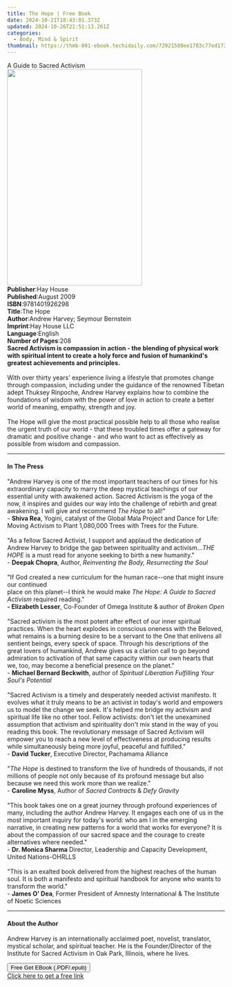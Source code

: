 ```yaml
---
title: The Hope | Free Book
date: 2024-10-21T18:43:01.373Z
updated: 2024-10-26T21:51:13.261Z
categories:
  - Body, Mind & Spirit
thumbnail: https://thmb-001-ebook.techidaily.com/72921500ee1783c77ed172ad67b40e101e3dc10eab643d6fabf90374adec2ec4.jpg
---
```

<main id="book-container">
  <div class="flex flex-col">
    <div class="book-brief flex-1 py-6 px-4 sm:p-6 md:py-10 md:px-8">
      <!-- brief-->
      <div class="book-brief-main">A Guide to Sacred Activism</div>
    </div>
    <div
      class="book-meta-info flex-1 grid gap-4 col-start-1 col-end-3 row-start-1 sm:mb-6 sm:grid-cols-4 lg:gap-6 lg:col-start-2 lg:row-end-6 lg:row-span-6 lg:mb-0"
    >
      <div
        class="book-meta-info-left place-content-center mt-4 p-4 text-sm leading-6 col-start-2 col-span-2 dark:text-slate-400"
      >
        <img
          class="w-full h-500 object-cover rounded-lg sm:h-255 sm:col-span-2 lg:col-span-full"
          src="https://img-001-ebook.techidaily.com/894687a3a9f7952d0c4b07c413305e7e6d14937187c8f5c94960799500abe16a.jpg"
          alt=""
          width="312"
          height="500"
        />
      </div>
      <div
        class="book-meta-info-right mt-2 col-start-1 row-start-2 col-span-3 self-center"
      >
        <!-- meta data  -->
        <div class="flex flex-col px-4 md:px-8">
          <div class="flex-1">
            <strong>Publisher</strong>:<span class="px-2">Hay House</span>
          </div>
          <div class="flex-1">
            <strong>Published</strong>:<span class="px-2">August 2009</span>
          </div>
          <div class="flex-1">
            <strong>ISBN</strong>:<span class="px-2">9781401926298</span>
          </div>
          <div class="flex-1">
            <strong>Title</strong>:<span class="px-2">The Hope</span>
          </div>
          <div class="flex-1">
            <strong>Author</strong>:<span class="px-2"
              >Andrew Harvey; Seymour Bernstein</span
            >
          </div>
          <div class="flex-1">
            <strong>Imprint</strong>:<span class="px-2">Hay House LLC</span>
          </div>
          <div class="flex-1">
            <strong>Language</strong>:<span class="px-2">English</span>
          </div>
          <div class="flex-1">
            <strong>Number of Pages</strong>:<span class="px-2">208</span>
          </div>
        </div>
      </div>
    </div>
    <div class="book-description flex-1 py-6 px-4 sm:p-6 md:py-10 md:px-8">
      <div class="book-description-main">
        <div accordion-content="" id="description">
          <b
            >Sacred Activism is compassion in action - the blending of physical
            work with spiritual intent to create a holy force and fusion of
            humankind's greatest achievements and principles.<br /></b
          ><br />With over thirty years' experience living a lifestyle that
          promotes change through compassion, including under the guidance of
          the renowned Tibetan adept Thuksey Rinpoche, Andrew Harvey explains
          how to combine the foundations of wisdom with the power of love in
          action to create a better world of meaning, empathy, strength and
          joy.<br /><br />The Hope will give the most practical possible help to
          all those who realise the urgent truth of our world - that these
          troubled times offer a gateway for dramatic and positive change - and
          who want to act as effectively as possible from wisdom and compassion.
        </div>
      </div>
    </div>
    <div class="book-excerpts flex-1 py-6 px-4 sm:p-6 md:py-10 md:px-8">
      <!-- excerpts-->
      <div class="book-excerpts-main">
        <hr />
        <h4 class="placeholder placeholder-heading">
          <span>In The Press</span>
        </h4>
        <p>
          "Andrew Harvey is one of the most important teachers of our times for
          his extraordinary capacity to marry the deep mystical teachings of our
          essential unity with awakened action. Sacred Activism is the yoga of
          the now, it inspires and guides our way into the challenge of rebirth
          and great awakening. I will give and recommend <i>The Hope</i> to
          all!"<br />- <b>Shiva Rea</b>, Yogini, catalyst of the Global Mala
          Project and Dance for Life: Moving Activism to Plant 1,080,000 Trees
          with Trees for the Future.<br /><br />"As a fellow Sacred Activist, I
          support and applaud the dedication of Andrew Harvey to bridge the gap
          between spirituality and activism...<i>THE HOPE</i> is a must read for
          anyone seeking to birth a new humanity."<br />- <b>Deepak Chopra</b>,
          Author, <i>Reinventing the Body, Resurrecting the Soul</i
          ><br /><br />"If God created a new curriculum for the human race--one
          that might insure our continued<br />place on this planet--I think he
          would make <i>The Hope: A Guide to Sacred Activism</i> required
          reading."<br /><b>-&nbsp;Elizabeth Lesser</b>, Co-Founder of Omega
          Institute &amp; author of <i>Broken Open</i><br /><br />"Sacred
          activism is the most potent after effect of our inner spiritual
          practices. When the heart explodes in conscious oneness with the
          Beloved, what remains is a burning desire to be a servant to the One
          that enlivens all sentient beings, every speck of space. Through his
          descriptions of the great lovers of humankind, Andrew gives us a
          clarion call to go beyond admiration to activation of that same
          capacity within our own hearts that we, too, may become a beneficial
          presence on the planet."<br />-&nbsp;<b>Michael Bernard Beckwith</b
          >,<b>&nbsp;</b>author of
          <i>Spiritual Liberation Fulfilling Your Soul's Potential</i
          ><br /><br />"Sacred Activism is a timely and desperately needed
          activist manifesto. It evolves what it truly means to be an activist
          in today's world and empowers us to model the change we seek. It's
          helped me bridge my activism and spiritual life like no other tool.
          Fellow activists: don't let the unexamined assumption that activism
          and spirituality don't mix stand in the way of you reading this book.
          The revolutionary message of Sacred Activism will empower you to reach
          a new level of effectiveness at producing results while simultaneously
          being more joyful, peaceful and fulfilled."<br />-
          <b>David Tucker</b>, Executive Director, Pachamama Alliance<br /><br />"<i
            >The Hope </i
          >is destined to transform the live of hundreds of thousands, if not
          millions of people not only because of its profound message but also
          because we need this work more than we realize."<br />-
          <b>Caroline Myss</b>, Author of <i>Sacred Contracts </i>&amp;
          <i>Defy Gravity<br /></i><br />"This book takes one on a great journey
          through profound experiences of many, including the author Andrew
          Harvey. It engages each one of us in the most important inquiry for
          today's world: who am I in the emerging narrative, in creating new
          patterns for a world that works for everyone? It is about the
          compassion of our sacred space and the courage to create alternatives
          where needed."<br />- <b>Dr. Monica Sharma</b> Director, Leadership
          and Capacity Development, United Nations-OHRLLS<br /><br />"This is an
          exalted book delivered from the highest reaches of the human soul. It
          is both a manifesto and spiritual handbook for anyone who wants to
          transform the world."<br />- <b>James O' Dea</b>, Former President of
          Amnesty International &amp; The Institute of Noetic Sciences
        </p>
      </div>
    </div>
    <div class="book-about-author flex-1 py-6 px-4 sm:p-6 md:py-10 md:px-8">
      <!-- about author-->
      <div class="book-main-author-main">
        <hr />
        <h4 class="placeholder placeholder-heading">
          <span>About the Author</span>
        </h4>
        <p>
          Andrew Harvey is an internationally acclaimed poet, novelist,
          translator, mystical scholar, and spiritual teacher. He is the
          Founder/Director of the Institute for Sacred Activism in Oak Park,
          Illinois, where he lives.
        </p>
      </div>
    </div>
    <div class="book-free-get flex-1 py-6 px-4 sm:p-6 md:py-10 md:px-8">
      <button
        id="btn-free-get"
        class="bg-blue-500 hover:bg-blue-700 text-white font-bold py-2 px-4 rounded"
      >
        Free Get EBook (.PDF/.epub)
      </button>
      <div id="countdown-display" class="px-2 text-lg mt-2"></div>
      <a
        id="free-link"
        class="hidden bg-blue-500 hover:bg-blue-700 text-white font-bold py-2 px-4 rounded"
        href="https://www.ebooks.com/en-us/book/96317393/the-hope/andrew-harvey/"
        target="_blank"
        >Click here to get a free link</a
      >
    </div>
    <script>
      let countdownTime = 0;
      let countdownInterval = null;
      document
        .getElementById('btn-free-get')
        .addEventListener('click', startCountdown);
      function startCountdown() {
        countdownTime = new Date().getTime() + 60000 * 3;
        countdownInterval = setInterval(updateCountdown, 1000);
        document.getElementById('btn-free-get').disabled = true;
        document
          .getElementById('btn-free-get')
          .classList.add('bg-gray-500', 'cursor-not-allowed');
      }
      function updateCountdown() {
        let currentTime = new Date().getTime();
        let timeLeft = countdownTime - currentTime;
        let secondsLeft = Math.floor(timeLeft / 1000);
        document.getElementById('countdown-display').innerHTML =
          `Remaining time: ${secondsLeft} seconds.`;
        if (secondsLeft <= 0) {
          clearInterval(countdownInterval);
          document.getElementById('btn-free-get').classList.add('hidden');
          document.getElementById('free-link').classList.remove('hidden');
          document.getElementById('countdown-display').innerHTML = '';
        }
      }
    </script>
  </div>
</main>

<ins class="adsbygoogle"
      style="display:block"
      data-ad-client="ca-pub-7571918770474297"
      data-ad-slot="8358498916"
      data-ad-format="auto"
      data-full-width-responsive="true"></ins>
    